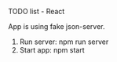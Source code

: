TODO list - React

App is using fake json-server.

1. Run server: npm run server
2. Start app: npm start